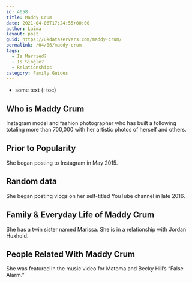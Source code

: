```yaml
---
id: 4658
title: Maddy Crum
date: 2021-04-06T17:24:55+00:00
author: Laima
layout: post
guid: https://ukdataservers.com/maddy-crum/
permalink: /04/06/maddy-crum
tags:
  - Is Married?
  - Is Single?
  - Relationships
category: Family Guides
---
```


* some text
{: toc}


## Who is Maddy Crum
                  
                  
                  
Instagram model and fashion photographer who has built a following totaling more than 700,000 with her artistic photos of herself and others.
                  
              
            
              
            
                
                
                
## Prior to Popularity
                  
                  
                  
She began posting to Instagram in May 2015.
                  
              
            
              
            
                
                
                
## Random data
                  
                  
                  
She began posting vlogs on her self-titled YouTube channel in late 2016.
                  
              
            
              
            
                
                
                
## Family & Everyday Life of Maddy Crum
                  
                  
                  
She has a twin sister named Marissa. She is in a relationship with Jordan Huxhold. 
                  
              
            
              
            
                
                
                
## People Related With Maddy Crum
                  
                  
                  
She was featured in the music video for Matoma and Becky Hill&#8217;s &#8220;False Alarm.&#8221;
                  
              
            
              
            
                
              
            
              
              
            
            
              
            
          
          
          